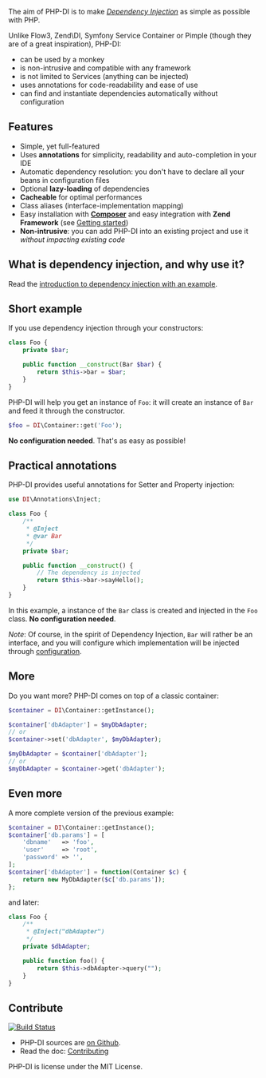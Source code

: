 The aim of PHP-DI is to make [*Dependency Injection*](http://en.wikipedia.org/wiki/Dependency_injection)
as simple as possible with PHP.

Unlike Flow3, Zend\DI, Symfony Service Container or Pimple (though they are of a great inspiration), PHP-DI:

* can be used by a monkey
* is non-intrusive and compatible with any framework
* is not limited to Services (anything can be injected)
* uses annotations for code-readability and ease of use
* can find and instantiate dependencies automatically without configuration


## Features

* Simple, yet full-featured
* Uses **annotations** for simplicity, readability and auto-completion in your IDE
* Automatic dependency resolution: you don't have to declare all your beans in configuration files
* Optional **lazy-loading** of dependencies
* **Cacheable** for optimal performances
* Class aliases (interface-implementation mapping)
* Easy installation with [**Composer**](http://getcomposer.org/doc/00-intro.md)
and easy integration with **Zend Framework** (see [Getting started](doc/getting-started.md))
* **Non-intrusive**: you can add PHP-DI into an existing project and use it *without impacting existing code*


## What is dependency injection, and why use it?

Read the [introduction to dependency injection with an example](doc/example.md).


## Short example

If you use dependency injection through your constructors:

```php
class Foo {
    private $bar;

    public function __construct(Bar $bar) {
        return $this->bar = $bar;
    }
}
```

PHP-DI will help you get an instance of `Foo`: it will create an instance of `Bar` and feed it through the constructor.

```php
$foo = DI\Container::get('Foo');
```

**No configuration needed**. That's as easy as possible!


## Practical annotations

PHP-DI provides useful annotations for Setter and Property injection:

```php
use DI\Annotations\Inject;

class Foo {
    /**
     * @Inject
     * @var Bar
     */
    private $bar;

    public function __construct() {
    	// The dependency is injected
        return $this->bar->sayHello();
    }
}
```

In this example, a instance of the `Bar` class is created and injected in the `Foo` class. **No configuration needed**.

*Note*: Of course, in the spirit of Dependency Injection, `Bar` will rather be an interface, and you will configure
which implementation will be injected through [configuration](doc/definition.md).


## More

Do you want more? PHP-DI comes on top of a classic container:

```php
$container = DI\Container::getInstance();

$container['dbAdapter'] = $myDbAdapter;
// or
$container->set('dbAdapter', $myDbAdapter);

$myDbAdapter = $container['dbAdapter'];
// or
$myDbAdapter = $container->get('dbAdapter');
```

## Even more

A more complete version of the previous example:

```php
$container = DI\Container::getInstance();
$container['db.params'] = [
	'dbname'   => 'foo',
	'user'     => 'root',
	'password' => '',
];
$container['dbAdapter'] = function(Container $c) {
	return new MyDbAdapter($c['db.params']);
};
```

and later:

```php
class Foo {
    /**
     * @Inject("dbAdapter")
     */
    private $dbAdapter;

    public function foo() {
        return $this->dbAdapter->query("");
    }
}
```


## Contribute

[![Build Status](https://secure.travis-ci.org/mnapoli/PHP-DI.png)](http://travis-ci.org/mnapoli/PHP-DI)

* PHP-DI sources are [on Github](https://github.com/mnapoli/PHP-DI).
* Read the doc: [Contributing](CONTRIBUTING.md)

PHP-DI is license under the MIT License.
